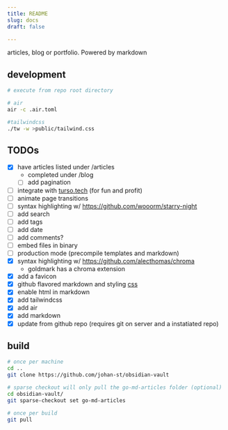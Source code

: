 ```yaml
---
title: README
slug: docs
draft: false

---
```


articles, blog or portfolio. Powered by markdown

## development

```bash
# execute from repo root directory

# air
air -c .air.toml

#tailwindcss
./tw -w >public/tailwind.css
```

## TODOs

- [x] have articles listed under /articles
  - completed under /blog
  - [ ] add pagination 
- [ ] integrate with [turso.tech](https://turso.tech) (for fun and profit)
- [ ] animate page transitions
- [ ] syntax highlighting w/ <https://github.com/wooorm/starry-night>
- [ ] add search
- [ ] add tags
- [ ] add date
- [ ] add comments?
- [ ] embed files in binary
- [ ] production mode (precompile templates and markdown)
- [x] syntax highlighting w/ https://github.com/alecthomas/chroma
  - goldmark has a chroma extension
- [x] add a favicon
- [x] github flavored markdown and styling [css](https://github.com/sindresorhus/github-markdown-css)
- [x] enable html in markdown
- [x] add tailwindcss
- [x] add air
- [x] add markdown
- [x] update from github repo (requires git on server and a instatiated repo)

## build

```bash
# once per machine
cd ..
git clone https://github.com/johan-st/obsidian-vault

# sparse checkout will only pull the go-md-articles folder (optional)
cd obsidian-vault/
git sparse-checkout set go-md-articles

# once per build
git pull
